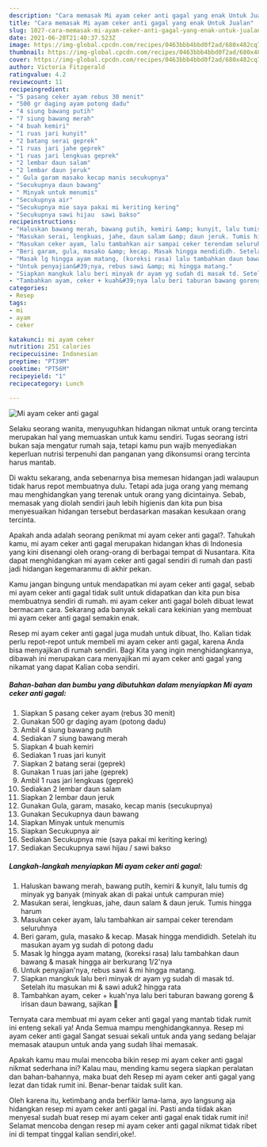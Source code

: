```yaml
---
description: "Cara memasak Mi ayam ceker anti gagal yang enak Untuk Jualan"
title: "Cara memasak Mi ayam ceker anti gagal yang enak Untuk Jualan"
slug: 1027-cara-memasak-mi-ayam-ceker-anti-gagal-yang-enak-untuk-jualan
date: 2021-06-28T21:40:37.523Z
image: https://img-global.cpcdn.com/recipes/0463bbb4bbd0f2ad/680x482cq70/mi-ayam-ceker-anti-gagal-foto-resep-utama.jpg
thumbnail: https://img-global.cpcdn.com/recipes/0463bbb4bbd0f2ad/680x482cq70/mi-ayam-ceker-anti-gagal-foto-resep-utama.jpg
cover: https://img-global.cpcdn.com/recipes/0463bbb4bbd0f2ad/680x482cq70/mi-ayam-ceker-anti-gagal-foto-resep-utama.jpg
author: Victoria Fitzgerald
ratingvalue: 4.2
reviewcount: 11
recipeingredient:
- "5 pasang ceker ayam rebus 30 menit"
- "500 gr daging ayam potong dadu"
- "4 siung bawang putih"
- "7 siung bawang merah"
- "4 buah kemiri"
- "1 ruas jari kunyit"
- "2 batang serai geprek"
- "1 ruas jari jahe geprek"
- "1 ruas jari lengkuas geprek"
- "2 lembar daun salam"
- "2 lembar daun jeruk"
- " Gula garam masako kecap manis secukupnya"
- "Secukupnya daun bawang"
- " Minyak untuk menumis"
- "Secukupnya air"
- "Secukupnya mie saya pakai mi keriting kering"
- "Secukupnya sawi hijau  sawi bakso"
recipeinstructions:
- "Haluskan bawang merah, bawang putih, kemiri &amp; kunyit, lalu tumis dg minyak yg banyak (minyak akan di pakai untuk campuran mie)"
- "Masukan serai, lengkuas, jahe, daun salam &amp; daun jeruk. Tumis hingga harum"
- "Masukan ceker ayam, lalu tambahkan air sampai ceker terendam seluruhnya"
- "Beri garam, gula, masako &amp; kecap. Masak hingga mendididh. Setelah itu masukan ayam yg sudah di potong dadu"
- "Masak lg hingga ayam matang, (koreksi rasa) lalu tambahkan daun bawang &amp; masak hingga air berkurang 1/2&#39;nya"
- "Untuk penyajian&#39;nya, rebus sawi &amp; mi hingga matang."
- "Siapkan mangkuk lalu beri minyak dr ayam yg sudah di masak td. Setelah itu masukan mi &amp; sawi aduk2 hingga rata"
- "Tambahkan ayam, ceker + kuah&#39;nya lalu beri taburan bawang goreng &amp; irisan daun bawang, sajikan 🥰"
categories:
- Resep
tags:
- mi
- ayam
- ceker

katakunci: mi ayam ceker 
nutrition: 251 calories
recipecuisine: Indonesian
preptime: "PT39M"
cooktime: "PT56M"
recipeyield: "1"
recipecategory: Lunch

---
```



![Mi ayam ceker anti gagal](https://img-global.cpcdn.com/recipes/0463bbb4bbd0f2ad/680x482cq70/mi-ayam-ceker-anti-gagal-foto-resep-utama.jpg)

Selaku seorang wanita, menyuguhkan hidangan nikmat untuk orang tercinta merupakan hal yang memuaskan untuk kamu sendiri. Tugas seorang istri bukan saja mengatur rumah saja, tetapi kamu pun wajib menyediakan keperluan nutrisi terpenuhi dan panganan yang dikonsumsi orang tercinta harus mantab.

Di waktu  sekarang, anda sebenarnya bisa memesan hidangan jadi walaupun tidak harus repot membuatnya dulu. Tetapi ada juga orang yang memang mau menghidangkan yang terenak untuk orang yang dicintainya. Sebab, memasak yang diolah sendiri jauh lebih higienis dan kita pun bisa menyesuaikan hidangan tersebut berdasarkan masakan kesukaan orang tercinta. 



Apakah anda adalah seorang penikmat mi ayam ceker anti gagal?. Tahukah kamu, mi ayam ceker anti gagal merupakan hidangan khas di Indonesia yang kini disenangi oleh orang-orang di berbagai tempat di Nusantara. Kita dapat menghidangkan mi ayam ceker anti gagal sendiri di rumah dan pasti jadi hidangan kegemaranmu di akhir pekan.

Kamu jangan bingung untuk mendapatkan mi ayam ceker anti gagal, sebab mi ayam ceker anti gagal tidak sulit untuk didapatkan dan kita pun bisa membuatnya sendiri di rumah. mi ayam ceker anti gagal boleh dibuat lewat bermacam cara. Sekarang ada banyak sekali cara kekinian yang membuat mi ayam ceker anti gagal semakin enak.

Resep mi ayam ceker anti gagal juga mudah untuk dibuat, lho. Kalian tidak perlu repot-repot untuk membeli mi ayam ceker anti gagal, karena Anda bisa menyajikan di rumah sendiri. Bagi Kita yang ingin menghidangkannya, dibawah ini merupakan cara menyajikan mi ayam ceker anti gagal yang nikamat yang dapat Kalian coba sendiri.

<!--inarticleads1-->

##### Bahan-bahan dan bumbu yang dibutuhkan dalam menyiapkan Mi ayam ceker anti gagal:

1. Siapkan 5 pasang ceker ayam (rebus 30 menit)
1. Gunakan 500 gr daging ayam (potong dadu)
1. Ambil 4 siung bawang putih
1. Sediakan 7 siung bawang merah
1. Siapkan 4 buah kemiri
1. Sediakan 1 ruas jari kunyit
1. Siapkan 2 batang serai (geprek)
1. Gunakan 1 ruas jari jahe (geprek)
1. Ambil 1 ruas jari lengkuas (geprek)
1. Sediakan 2 lembar daun salam
1. Siapkan 2 lembar daun jeruk
1. Gunakan  Gula, garam, masako, kecap manis (secukupnya)
1. Gunakan Secukupnya daun bawang
1. Siapkan  Minyak untuk menumis
1. Siapkan Secukupnya air
1. Sediakan Secukupnya mie (saya pakai mi keriting kering)
1. Sediakan Secukupnya sawi hijau / sawi bakso




<!--inarticleads2-->

##### Langkah-langkah menyiapkan Mi ayam ceker anti gagal:

1. Haluskan bawang merah, bawang putih, kemiri &amp; kunyit, lalu tumis dg minyak yg banyak (minyak akan di pakai untuk campuran mie)
1. Masukan serai, lengkuas, jahe, daun salam &amp; daun jeruk. Tumis hingga harum
1. Masukan ceker ayam, lalu tambahkan air sampai ceker terendam seluruhnya
1. Beri garam, gula, masako &amp; kecap. Masak hingga mendididh. Setelah itu masukan ayam yg sudah di potong dadu
1. Masak lg hingga ayam matang, (koreksi rasa) lalu tambahkan daun bawang &amp; masak hingga air berkurang 1/2&#39;nya
1. Untuk penyajian&#39;nya, rebus sawi &amp; mi hingga matang.
1. Siapkan mangkuk lalu beri minyak dr ayam yg sudah di masak td. Setelah itu masukan mi &amp; sawi aduk2 hingga rata
1. Tambahkan ayam, ceker + kuah&#39;nya lalu beri taburan bawang goreng &amp; irisan daun bawang, sajikan 🥰




Ternyata cara membuat mi ayam ceker anti gagal yang mantab tidak rumit ini enteng sekali ya! Anda Semua mampu menghidangkannya. Resep mi ayam ceker anti gagal Sangat sesuai sekali untuk anda yang sedang belajar memasak ataupun untuk anda yang sudah lihai memasak.

Apakah kamu mau mulai mencoba bikin resep mi ayam ceker anti gagal nikmat sederhana ini? Kalau mau, mending kamu segera siapkan peralatan dan bahan-bahannya, maka buat deh Resep mi ayam ceker anti gagal yang lezat dan tidak rumit ini. Benar-benar taidak sulit kan. 

Oleh karena itu, ketimbang anda berfikir lama-lama, ayo langsung aja hidangkan resep mi ayam ceker anti gagal ini. Pasti anda tiidak akan menyesal sudah buat resep mi ayam ceker anti gagal enak tidak rumit ini! Selamat mencoba dengan resep mi ayam ceker anti gagal nikmat tidak ribet ini di tempat tinggal kalian sendiri,oke!.

